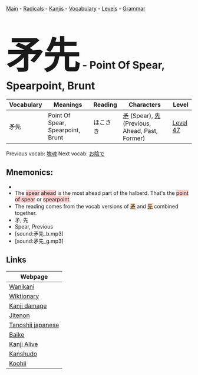 <style> bigfont {font-size: 100px}</style>
[Main](../README.md) -
[Radicals](../radicals.md) -
[Kanjis](../kanjis.md) -
[Vocabulary](../vocabulary.md) -
[Levels](../levels.md) -
[Grammar](../grammar.md)
# <bigfont> 矛先</bigfont> - Point Of Spear, Spearpoint, Brunt 

| Vocabulary | Meanings | Reading | Characters | Level |
| --- | --- | --- | --- | --- |
| 矛先 | Point Of Spear, Spearpoint, Brunt | ほこさき |  [矛](../kanjis/矛.md) (Spear), [先](../kanjis/先.md) (Previous, Ahead, Past, Former) | [Level 47](../levels/wk_level47.md) |

Previous vocab: [塊魂](塊魂.md) Next vocab: [お陰で](お陰で.md) 

## Mnemonics:

* 
* The <span style="background-color:#ffcccb"> spear</span> <span style="background-color:#ffcccb"> ahead</span> is the most ahead part of the halberd. That's the <span style="background-color:#ffcccb"> point of spear</span> or <span style="background-color:#ffcccb"> spearpoint</span>.
* The reading comes from the vocab versions of <span style="background-color:#fed8b1"> [矛](https://jisho.org/search/矛)</span> and <span style="background-color:#fed8b1"> [先](https://jisho.org/search/先)</span> combined together.
* 矛, 先
* Spear, Previous
* [sound:矛先_b.mp3]
* [sound:矛先_g.mp3]


## Links 

| Webpage |
| --- |
| [Wanikani          ](https://www.wanikani.com/kanji/矛先) |
| [Wiktionary        ](https://en.wiktionary.org/wiki/矛先) |
| [Kanji damage      ](http://www.kanjidamage.com/kanji/search?utf8=✓&q=矛先) |
| [Jitenon           ](https://jitenon.com/kanji/矛先) |
| [Tanoshii japanese ](https://www.tanoshiijapanese.com/dictionary/kanji.cfm?k=矛先) |
| [Baike             ](https://baike.baidu.com/item/矛先) |
| [Kanji Alive       ](https://app.kanjialive.com/矛先) |
| [Kanshudo          ](https://www.kanshudo.com/searchmn?q=矛先) |
| [Koohii            ](https://kanji.koohii.com/study/kanji/矛先) |
